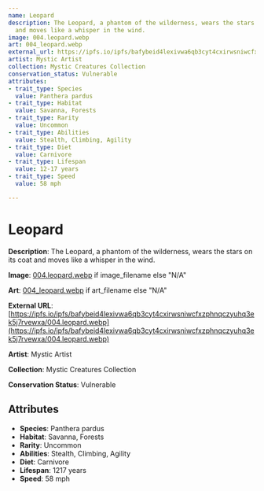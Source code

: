 ```yaml
---
name: Leopard
description: The Leopard, a phantom of the wilderness, wears the stars on its coat
  and moves like a whisper in the wind.
image: 004.leopard.webp
art: 004_leopard.webp
external_url: https://ipfs.io/ipfs/bafybeid4lexivwa6qb3cyt4cxirwsniwcfxzphnqczyuhq3ek5j7rvewxa/004.leopard.webp
artist: Mystic Artist
collection: Mystic Creatures Collection
conservation_status: Vulnerable
attributes:
- trait_type: Species
  value: Panthera pardus
- trait_type: Habitat
  value: Savanna, Forests
- trait_type: Rarity
  value: Uncommon
- trait_type: Abilities
  value: Stealth, Climbing, Agility
- trait_type: Diet
  value: Carnivore
- trait_type: Lifespan
  value: 12-17 years
- trait_type: Speed
  value: 58 mph

---
```


# Leopard

**Description**: The Leopard, a phantom of the wilderness, wears the stars on its coat and moves like a whisper in the wind.

**Image**: [004.leopard.webp](./004.leopard.webp) if image_filename else "N/A"

**Art**: [004_leopard.webp](./004_leopard.webp) if art_filename else "N/A"

**External URL**: [https://ipfs.io/ipfs/bafybeid4lexivwa6qb3cyt4cxirwsniwcfxzphnqczyuhq3ek5j7rvewxa/004.leopard.webp](https://ipfs.io/ipfs/bafybeid4lexivwa6qb3cyt4cxirwsniwcfxzphnqczyuhq3ek5j7rvewxa/004.leopard.webp)

**Artist**: Mystic Artist

**Collection**: Mystic Creatures Collection

**Conservation Status**: Vulnerable

## Attributes
- **Species**: Panthera pardus
- **Habitat**: Savanna, Forests
- **Rarity**: Uncommon
- **Abilities**: Stealth, Climbing, Agility
- **Diet**: Carnivore
- **Lifespan**: 1217 years
- **Speed**: 58 mph

